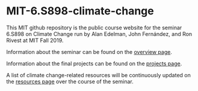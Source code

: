 # MIT-6.S898-climate-change

This MIT github repository is the public course website for the seminar 6.S898
on Climate Change run by Alan Edelman, John Fern&#xE1;ndez, and Ron Rivest at MIT Fall 2019.

Information about the seminar can be found on the [overview page](https://github.com/ron-rivest/MIT-6.S898-climate-change/blob/master/overview.md).

Information about the final projects can be found on the [projects page](https://github.com/ron-rivest/MIT-6.S898-climate-change/blob/master/projects.md).

A list of climate change-related resources will be continuously updated on the [resources page](https://github.com/ron-rivest/MIT-6.S898-climate-change/blob/master/resources.md) over the course of the seminar.
